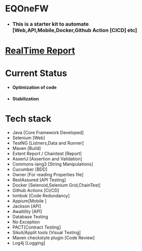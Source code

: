 # EQOneFW
- ### This is a starter kit to automate [Web,API,Mobile,Docker,Github Action [CICD] etc]

# [RealTime Report](https://srinivasan-govindaraj.github.io/EQOneFW/)

# Current Status
- #### Optimization of code 
- #### Stabilization

# Tech stack
- Java [Core Framework Developed]
- Selenium [Web]
- TestNG [Listners,Data and Runner]
- Maven [Build]
- Extent Report / Chaintest [Report]
- AssertJ [Assertion and Validation]
- Commons-lang3 [String Manipulations]
- Cucumber [BDD]
- Owner [For reading Properties file]
- RestAssured [API Testing]
- Docker [Selenoid,Selenium Grid,ChainTest]
- Github Actions [CI/CD]
- lombok [Code Redundancy]
- Appium[Mobile ]
- Jackson [API]
- Awaitility [API]
- Database Testing
- No Exception
- PACT[Contract Testing]
- Sikuli/Applit tools [Visual Testing]
- Maven checkstyle plugin [Code Review]
- Log4j [Logging]